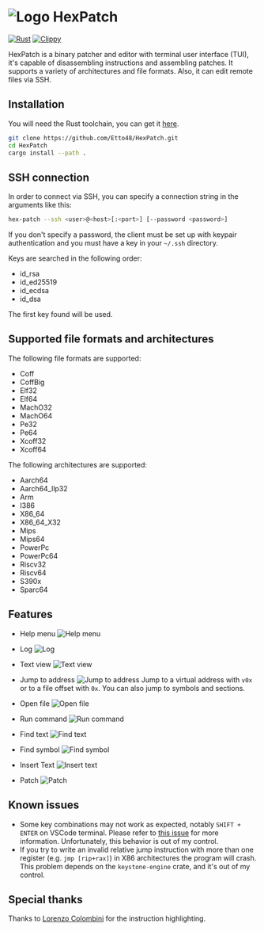 # ![Logo](./assets/logo.svg) HexPatch

[![Rust](https://github.com/Etto48/HexPatch/actions/workflows/rust.yml/badge.svg)](https://github.com/Etto48/HexPatch/actions/workflows/rust.yml) [![Clippy](https://github.com/Etto48/HexPatch/actions/workflows/rust-clippy.yml/badge.svg)](https://github.com/Etto48/HexPatch/actions/workflows/rust-clippy.yml)

HexPatch is a binary patcher and editor with terminal user interface (TUI), it's capable of disassembling instructions and assembling patches.
It supports a variety of architectures and file formats.
Also, it can edit remote files via SSH.

## Installation

You will need the Rust toolchain, you can get it [here](https://www.rust-lang.org/tools/install).

```bash
git clone https://github.com/Etto48/HexPatch.git
cd HexPatch
cargo install --path .
```

## SSH connection

In order to connect via SSH, you can specify a connection string in the arguments like this:

```bash
hex-patch --ssh <user>@<host>[:<port>] [--password <password>]
```

If you don't specify a password, the client must be set up with keypair authentication and you must have a key in your `~/.ssh` directory.

Keys are searched in the following order:

- id_rsa
- id_ed25519
- id_ecdsa
- id_dsa

The first key found will be used.

## Supported file formats and architectures

The following file formats are supported:

- Coff
- CoffBig
- Elf32
- Elf64
- MachO32
- MachO64
- Pe32
- Pe64
- Xcoff32
- Xcoff64

The following architectures are supported:

- Aarch64
- Aarch64_Ilp32
- Arm
- I386
- X86_64
- X86_64_X32
- Mips
- Mips64
- PowerPc
- PowerPc64
- Riscv32
- Riscv64
- S390x
- Sparc64

## Features

- Help menu
    ![Help menu](./assets/help.png)

- Log
    ![Log](./assets/log.png)

- Text view
    ![Text view](./assets/text_view.png)

- Jump to address
    ![Jump to address](./assets/jump.png)
    Jump to a virtual address with `v0x` or to a file offset with `0x`. You can also jump to symbols and sections.

- Open file
    ![Open file](./assets/open.png)

- Run command
    ![Run command](./assets/run.png)

- Find text
    ![Find text](./assets/find_text.png)

- Find symbol
    ![Find symbol](./assets/find_symbol.png)

- Insert Text
    ![Insert text](./assets/text.png)

- Patch
    ![Patch](./assets/patch.png)

## Known issues

- Some key combinations may not work as expected, notably `SHIFT + ENTER` on VSCode terminal. Please refer to [this issue](https://github.com/crossterm-rs/crossterm/issues/685) for more information. Unfortunately, this behavior is out of my control.
- If you try to write an invalid relative jump instruction with more than one register (e.g. `jmp [rip+rax]`) in X86 architectures the program will crash. This problem depends on the `keystone-engine` crate, and it's out of my control.

## Special thanks

Thanks to [Lorenzo Colombini](https://github.com/Lorenzinco) for the instruction highlighting.
